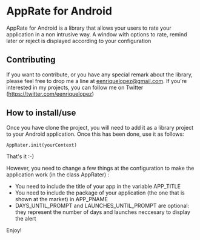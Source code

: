 AppRate for Android
=============

AppRate for Android is a library that allows your users to rate your application in a non intrusive way. A window with options to rate, remind later or reject is displayed according to your configuration


Contributing
------------

If you want to contribute, or you have any special remark about the library, please feel free to drop me a line at eenriquelopez@gmail.com.
If you're interested in my projects, you can follow me on Twitter (https://twitter.com/eenriquelopez)


How to install/use
------------------

Once you have clone the project, you will need to add it as a library project to your Android application. Once this has been done, use it as follows:

    AppRater.init(yourContext)

That's it :-)

However, you need to change a few things at the configuration to make the application work (in the class AppRater) :

* You need to include the title of your app in the variable APP_TITLE
* You need to include the package of your application (the one that is shown at the market) in APP_PNAME
* DAYS_UNTIL_PROMPT and LAUNCHES_UNTIL_PROMPT are optional: they represent the number of days and launches neccesary to display the alert


Enjoy!
